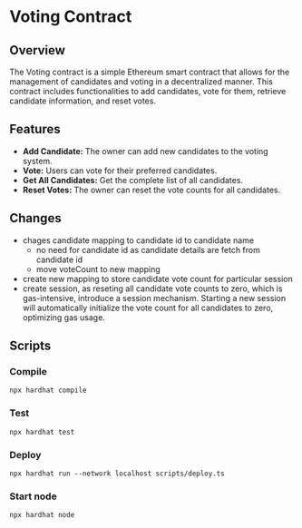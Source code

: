 # Voting Contract

## Overview

The Voting contract is a simple Ethereum smart contract that allows for the management of candidates and voting in a decentralized manner. This contract includes functionalities to add candidates, vote for them, retrieve candidate information, and reset votes. 

## Features

- **Add Candidate:** The owner can add new candidates to the voting system.
- **Vote:** Users can vote for their preferred candidates.
- **Get All Candidates:** Get the complete list of all candidates.
- **Reset Votes:** The owner can reset the vote counts for all candidates.

## Changes

- chages candidate mapping to candidate id to candidate name
    - no need for candidate id as candidate details are fetch from candidate id 
    - move voteCount to new mapping
- create new mapping to store candidate vote count for particular session
- create session, as reseting all candidate vote counts to zero, which is gas-intensive, introduce a session mechanism. Starting a new session will automatically initialize the vote count for all candidates to zero, optimizing gas usage.

## Scripts

### Compile
```shell
npx hardhat compile
```

### Test
```shell
npx hardhat test
```

### Deploy
```shell
npx hardhat run --network localhost scripts/deploy.ts
```

### Start node
```shell
npx hardhat node
```
